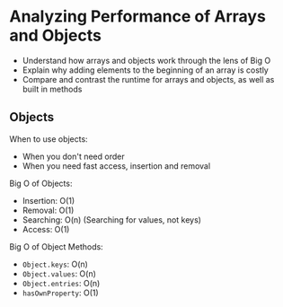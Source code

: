 # Analyzing Performance of Arrays and Objects

- Understand how arrays and objects work through the lens of Big O
- Explain why adding elements to the beginning of an array is costly
- Compare and contrast the runtime for arrays and objects, as well as built in methods

## Objects
When to use objects:
- When you don't need order
- When you need fast access, insertion and removal

Big O of Objects:
- Insertion: O(1)
- Removal: O(1)
- Searching: O(n) (Searching for values, not keys)
- Access: O(1)

Big O of Object Methods:
- ```Object.keys```: O(n)
- ```Object.values```: O(n)
- ```Object.entries```: O(n)
- ```hasOwnProperty```: O(1)
